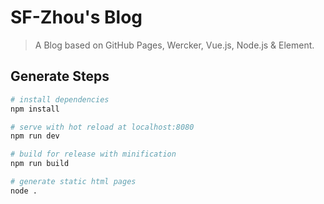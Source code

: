 # SF-Zhou's Blog

> A Blog based on GitHub Pages, Wercker, Vue.js, Node.js & Element.

## Generate Steps

``` bash
# install dependencies
npm install

# serve with hot reload at localhost:8080
npm run dev

# build for release with minification
npm run build

# generate static html pages
node .
```

